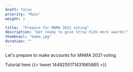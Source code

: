 ```yaml
---
draft: false
priority: "Main"
weight: 1

title:  "Prepare for MAMA 2021 voting"
description: "Get ready to give Stray Kids more awards!"
thumbnail: "mama.jpg"
duration: ""
---
```


Let's prepare to make accounts for MAMA 2021 voting

Tutorial here
{{< tweet 1449255171431665665 >}}
